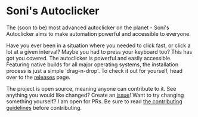 # Soni's Autoclicker

The (soon to be) most advanced autoclicker on the planet - Soni's Autoclicker aims to make automation powerful and
accessible to everyone.

Have you ever been in a situation where you needed to click fast, or click a lot at a given interval? Maybe you had to
press your keyboard too? This has got you covered. The autoclicker is powerful and easily accessible. Featuring native
builds for all major operating systems, the installation process is just a simple 'drag-n-drop'. To check it out for
yourself, head over to the [releases](https://github.com/soni801/autoclicker/releases) page.

The project is open source, meaning anyone can contribute to it. See anything you would like changed? Create an
[issue](https://github.com/soni801/autoclicker/issues/new/choose)! Want to try changing something yourself? I am open
for PRs. Be sure to read [the contributing guidelines](CONTRIBUTING.md) before contributing.

